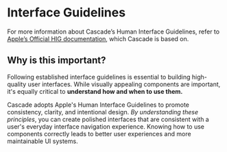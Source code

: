 # Interface Guidelines

For more information about Cascade’s Human Interface Guidelines, refer to [Apple’s Official HIG documentation](https://developer.apple.com/design/human-interface-guidelines/), which Cascade is based on.

## Why is this important?

Following established interface guidelines is essential to building high-quality user interfaces. While visually appealing components are important, it's equally critical to **understand how and when to use them.**

Cascade adopts Apple's Human Interface Guidelines to promote consistency, clarity, and intentional design. *By understanding these principles*, you can create polished interfaces that are consistent with a user's everyday interface navigation experience. Knowing how to use components correctly leads to better user experiences and more maintainable UI systems.
